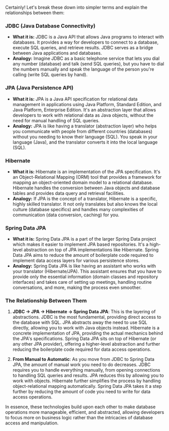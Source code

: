Certainly! Let's break these down into simpler terms and explain the relationships between them:

### JDBC (Java Database Connectivity)

- **What it is:** JDBC is a Java API that allows Java programs to interact with databases. It provides a way for developers to connect to a database, execute SQL queries, and retrieve results. JDBC serves as a bridge between Java applications and databases.
- **Analogy:** Imagine JDBC as a basic telephone service that lets you dial any number (database) and talk (send SQL queries), but you have to dial the numbers manually and speak the language of the person you're calling (write SQL queries by hand).

### JPA (Java Persistence API)

- **What it is:** JPA is a Java API specification for relational data management in applications using Java Platform, Standard Edition, and Java Platform, Enterprise Edition. It's an abstraction layer that allows developers to work with relational data as Java objects, without the need for manual handling of SQL queries.
- **Analogy:** JPA is like having a translator (abstraction layer) who helps you communicate with people from different countries (databases) without you needing to know their language (SQL). You speak in your language (Java), and the translator converts it into the local language (SQL).

### Hibernate

- **What it is:** Hibernate is an implementation of the JPA specification. It's an Object-Relational Mapping (ORM) tool that provides a framework for mapping an object-oriented domain model to a relational database. Hibernate handles the conversion between Java objects and database tables and provides data query and retrieval facilities.
- **Analogy:** If JPA is the concept of a translator, Hibernate is a specific, highly skilled translator. It not only translates but also knows the local culture (database specifics) and handles many complexities of communication (data conversion, caching) for you.

### Spring Data JPA

- **What it is:** Spring Data JPA is a part of the larger Spring Data project which makes it easier to implement JPA based repositories. It's a high-level abstraction on top of JPA implementations like Hibernate. Spring Data JPA aims to reduce the amount of boilerplate code required to implement data access layers for various persistence stores.
- **Analogy:** Spring Data JPA is like having an assistant who works with your translator (Hibernate/JPA). This assistant ensures that you have to provide only the essential information (domain classes and repository interfaces) and takes care of setting up meetings, handling routine conversations, and more, making the process even smoother.

### The Relationship Between Them

1. **JDBC -> JPA -> Hibernate -> Spring Data JPA**: This is the layering of abstractions. JDBC is the most fundamental, providing direct access to the database with SQL. JPA abstracts away the need to use SQL directly, allowing you to work with Java objects instead. Hibernate is a concrete implementation of JPA, providing the actual mechanics behind the JPA's specifications. Spring Data JPA sits on top of Hibernate (or any other JPA provider), offering a higher-level abstraction and further reducing the boilerplate code required for data access operations.

2. **From Manual to Automatic**: As you move from JDBC to Spring Data JPA, the amount of manual work you need to do decreases. JDBC requires you to handle everything manually, from opening connections to handling SQL queries and results. JPA reduces this by allowing you to work with objects. Hibernate further simplifies the process by handling object-relational mapping automatically. Spring Data JPA takes it a step further by reducing the amount of code you need to write for data access operations.

In essence, these technologies build upon each other to make database operations more manageable, efficient, and abstracted, allowing developers to focus more on business logic rather than the intricacies of database access and manipulation.